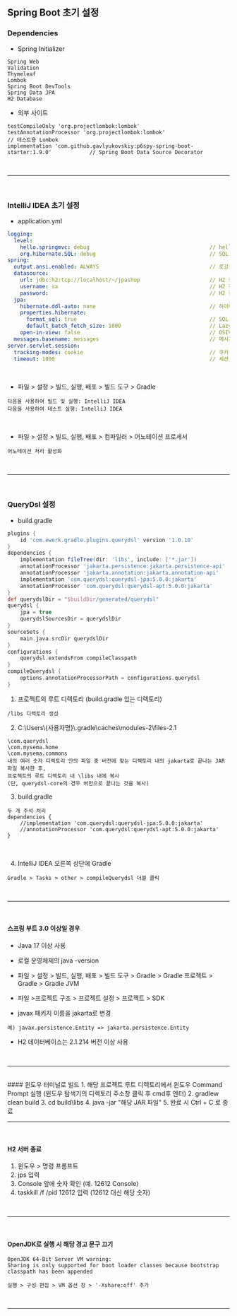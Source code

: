 ## Spring Boot 초기 설정 
### Dependencies  
- Spring Initializer
```
Spring Web
Validation  
Thymeleaf
Lombok  
Spring Boot DevTools  
Spring Data JPA  
H2 Database
```
- 외부 사이트  
```
testCompileOnly 'org.projectlombok:lombok'  
testAnnotationProcessor 'org.projectlombok:lombok'                                   // 테스트용 Lombok
implementation 'com.github.gavlyukovskiy:p6spy-spring-boot-starter:1.9.0'            // Spring Boot Data Source Decorator
```
 

<br>

---  
<br>

### IntelliJ IDEA 초기 설정 
- application.yml
```yaml
logging:
  level:
    hello.springmvc: debug                                      // hello.springmvc는 프로젝트명에 따라 변경
    org.hibernate.SQL: debug                                    // SQL 로깅
spring:
  output.ansi.enabled: ALWAYS                                   // 로깅 색깔
  datasource:
    url: jdbc:h2:tcp://localhost/~/jpashop                      // H2 접속 주소
    username: sa                                                // H2 접속 아이디
    password:                                                   // H2 접속 비밀번호
  jpa:
    hibernate.ddl-auto: none                                    // 하이버네이트 데이터를 시작할 때마다 생성할지 여부
    properties.hibernate:
      format_sql: true                                          // SQL 로깅
      default_batch_fetch_size: 1000                            // Lazy 로딩 시 fetch하는 데이터의 양
    open-in-view: false                                         // OSIV
  messages.basename: messages                                   // 메시지 사용 시, 추가  
server.servlet.session:
  tracking-modes: cookie                                        // 쿠키 사용 시, 추가
  timeout: 1800                                                 // 세션 타임아웃 설정 변경 시, 추가
```
<br>  

- 파일 > 설정 > 빌드, 실행, 배포 > 빌드 도구 > Gradle   
```
다음을 사용하여 빌드 및 실행: IntelliJ IDEA  
다음을 사용하여 테스트 실행: IntelliJ IDEA
```
<br>

- 파일 > 설정 > 빌드, 실행, 배포 > 컴파일러 > 어노테이션 프로세서
```
어노테이션 처리 활성화
```
<br>

---  
<br>  

### QueryDsl 설정
- build.gradle
```gradle
plugins {
	id 'com.ewerk.gradle.plugins.querydsl' version '1.0.10'
}
dependencies {
	implementation fileTree(dir: 'libs', include: ['*.jar'])
	annotationProcessor 'jakarta.persistence:jakarta.persistence-api'
	annotationProcessor 'jakarta.annotation:jakarta.annotation-api'
	implementation 'com.querydsl:querydsl-jpa:5.0.0:jakarta'
	annotationProcessor 'com.querydsl:querydsl-apt:5.0.0:jakarta'
}
def querydslDir = "$buildDir/generated/querydsl"
querydsl {
	jpa = true
	querydslSourcesDir = querydslDir
}
sourceSets {
	main.java.srcDir querydslDir
}
configurations {
	querydsl.extendsFrom compileClasspath
}
compileQuerydsl {
	options.annotationProcessorPath = configurations.querydsl
}
```
1. 프로젝트의 루트 디렉토리 (build.gradle 있는 디렉토리)
```
/libs 디렉토리 생성
```  
2. C:\Users\\{사용자명}\\.gradle\caches\modules-2\files-2.1
```
\com.querydsl
\com.mysema.home
\com.mysema.commons
내의 여러 숫자 디렉토리 안의 파일 중 버전에 맞는 디렉토리 내의 jakarta로 끝나는 JAR 파일 복사한 후,
프로젝트의 루트 디렉토리 내 \libs 내에 복사
(단, querydsl-core의 경우 버전으로 끝나는 것을 복사)
```
3. build.gradle
```
두 개 주석 처리
dependencies {
	//implementation 'com.querydsl:querydsl-jpa:5.0.0:jakarta'
	//annotationProcessor 'com.querydsl:querydsl-apt:5.0.0:jakarta'
}
```
<br>  

4. IntelliJ IDEA 오른쪽 상단에 Gradle
```
Gradle > Tasks > other > compileQuerydsl 더블 클릭
```
<br>

---
<br>  

#### 스프링 부트 3.0 이상일 경우  
- Java 17 이상 사용
- 로컬 운영체제의 java -version
- 파일 > 설정 > 빌드, 실행, 배포 > 빌드 도구 > Gradle > Gradle 프로젝트 > Gradle > Gradle JVM   
- 파일 >프로젝트 구조 > 프로젝트 설정 > 프로젝트 > SDK  
  
- javax 패키지 이름을 jakarta로 변경     
```
예) javax.persistence.Entity => jakarta.persistence.Entity
```
  
- H2 데이터베이스는 2.1.214 버전 이상 사용   
<br>

---
<br>  
#### 윈도우 터미널로 빌드
1. 해당 프로젝트 루트 디렉토리에서 윈도우 Command Prompt 실행 (윈도우 탐색기의 디렉토리 주소창 클릭 후 cmd후 엔터)
2. gradlew clean build
3. cd build\libs
4. java -jar "해당 JAR 파일"
5. 완료 시 Ctrl + C 로 종료
<br>

---
<br>  

#### H2 서버 종료  
1. 윈도우 > 명령 프롬프트  
2. jps 입력  
3. Console 앞에 숫자 확인 (예. 12612 Console)  
4. taskkill /f /pid 12612 입력 (12612 대신 해당 숫자)  
<br>

---
<br>  

#### OpenJDK로 실행 시 해당 경고 문구 끄기  
```
OpenJDK 64-Bit Server VM warning:
Sharing is only supported for boot loader classes because bootstrap classpath has been appended

실행 > 구성 편집 > VM 옵션 창 > '-Xshare:off' 추가
```
<br>  

---
<br>  


